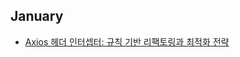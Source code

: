 ## January
- [Axios 헤더 인터셉터: 규칙 기반 리팩토링과 최적화 전략](https://velog.io/@khjbest/Axios-%ED%97%A4%EB%8D%94-%EC%9D%B8%ED%84%B0%EC%85%89%ED%84%B0-%EA%B7%9C%EC%B9%99-%EA%B8%B0%EB%B0%98-%EB%A6%AC%ED%8C%A9%ED%86%A0%EB%A7%81)
